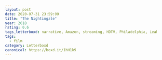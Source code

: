 ```yaml
---
layout: post 
date: 2020-07-31 23:59:00
title: "The Nightingale"
year: 2018
rating: 0.6
tags_letterboxd: narrative, Amazon, streaming, HDTV, Philadelphia, Leah
tags:
  - film
category: Letterboxd
canonical: https://boxd.it/1hH1k9
---
```

